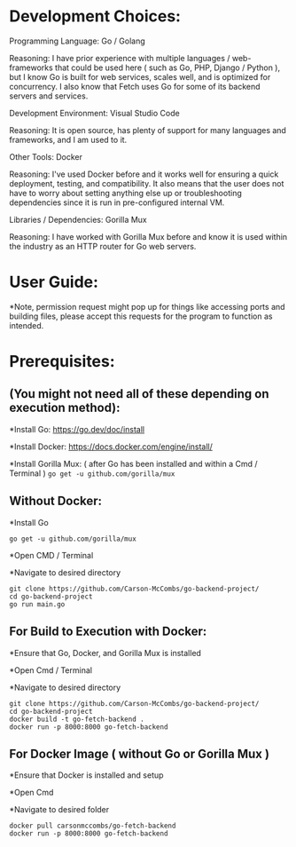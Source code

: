 # Development Choices:

Programming Language: Go / Golang

Reasoning: I have prior experience with multiple languages / web-frameworks that could be used here ( such as Go, PHP, Django / Python ), but I know Go is built for web services, scales well, and is optimized for concurrency. I also know that Fetch uses Go for some of its backend servers and services.

Development Environment: Visual Studio Code

Reasoning: It is open source, has plenty of support for many languages and frameworks, and I am used to it.

Other Tools: Docker

Reasoning: I've used Docker before and it works well for ensuring a quick deployment, testing, and compatibility. It also means that the user does not have to worry about setting anything else up or troubleshooting dependencies since it is run in pre-configured internal VM.

Libraries / Dependencies: Gorilla Mux

Reasoning: I have worked with Gorilla Mux before and know it is used within the industry as an HTTP router for Go web servers.


# User Guide:
*Note, permission request might pop up for things like accessing ports and building files, please accept this requests for the program to function as intended.


# Prerequisites:

## (You might not need all of these depending on execution method):

*Install Go: https://go.dev/doc/install

*Install Docker: https://docs.docker.com/engine/install/

*Install Gorilla Mux: ( after Go has been installed and within a Cmd / Terminal ) ```go get -u github.com/gorilla/mux```

## Without Docker:

*Install Go

```
go get -u github.com/gorilla/mux
```

*Open CMD / Terminal

*Navigate to desired directory

```
git clone https://github.com/Carson-McCombs/go-backend-project/
cd go-backend-project
go run main.go
```


## For Build to Execution with Docker:

*Ensure that Go, Docker, and Gorilla Mux is installed

*Open Cmd / Terminal

*Navigate to desired directory

```
git clone https://github.com/Carson-McCombs/go-backend-project/
cd go-backend-project
docker build -t go-fetch-backend . 
docker run -p 8000:8000 go-fetch-backend
```

## For Docker Image ( without Go or Gorilla Mux )

*Ensure that Docker is installed and setup

*Open Cmd

*Navigate to desired folder

```
docker pull carsonmccombs/go-fetch-backend
docker run -p 8000:8000 go-fetch-backend
```
